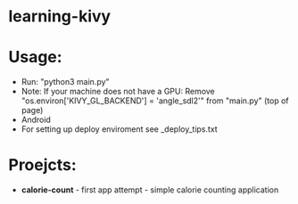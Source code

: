 # learning-kivy
# Usage:
- Run: "python3 main.py"
- Note:
  If your machine does not have a GPU:
    Remove "os.environ['KIVY_GL_BACKEND'] = 'angle_sdl2'"
    from "main.py" (top of page)
- Android
- For setting up deploy enviroment see _deploy_tips.txt
# Proejcts:
- **calorie-count** - first app attempt - simple calorie counting application

